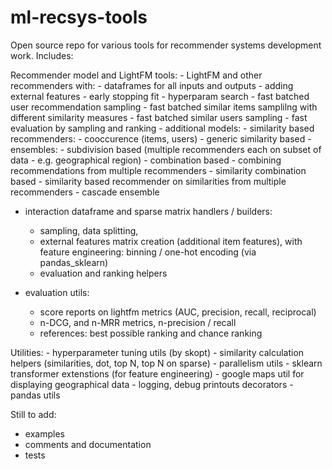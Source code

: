 # ml-recsys-tools

Open source repo for various tools for recommender systems development work.
Includes:

Recommender model and LightFM tools:
    - LightFM and other recommenders with:
            - dataframes for all inputs and outputs
            - adding external features
            - early stopping fit
            - hyperparam search
            - fast batched user recommendation sampling
            - fast batched similar items samplilng with different similarity measures
            - fast batched similar users sampling
            - fast evaluation by sampling and ranking
    - additional models:
        - similarity based recommenders:
            - cooccurence (items, users)
            - generic similarity based
        - ensembles:
            - subdivision based (multiple recommenders each on subset of data - e.g. geographical region)
            - combination based - combining recommendations from multiple recommenders
            - similarity combination based - similarity based recommender on similarities from multiple recommenders
            - cascade ensemble

  - interaction dataframe and sparse matrix handlers / builders:
    - sampling, data splitting,
    - external features matrix creation (additional item features),
        with feature engineering: binning / one-hot encoding (via pandas_sklearn)
    - evaluation and ranking helpers

  - evaluation utils:
    - score reports on lightfm metrics (AUC, precision, recall, reciprocal)
    - n-DCG, and n-MRR metrics, n-precision / recall
    - references: best possible ranking and chance ranking

Utilities:
    - hyperparameter tuning utils (by skopt)
    - similarity calculation helpers (similarities, dot, top N, top N on sparse)
    - parallelism utils
    - sklearn transformer extenstions (for feature engineering)
    - google maps util for displaying geographical data
    - logging, debug printouts decorators
    - pandas utils


Still to add:
- examples
- comments and documentation
- tests
 
